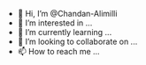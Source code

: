- 👋 Hi, I’m @Chandan-Alimilli
- 👀 I’m interested in ...
- 🌱 I’m currently learning ...
- 💞️ I’m looking to collaborate on ...
- 📫 How to reach me ...

<!---
Chandan-Alimilli/Chandan-Alimilli is a ✨ special ✨ repository because its `README.md` (this file) appears on your GitHub profile.
You can click the Preview link to take a look at your changes.
--->
